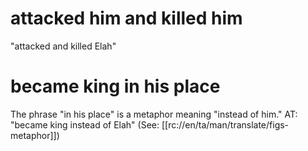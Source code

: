 # attacked him and killed him

"attacked and killed Elah"

# became king in his place

The phrase "in his place" is a metaphor meaning "instead of him." AT: "became king instead of Elah" (See: [[rc://en/ta/man/translate/figs-metaphor]])

